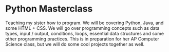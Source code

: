 # Python Masterclass

Teaching my sister how to program. We will be covering Python, Java, and some 
HTML + CSS. We will go over programming concepts such as data types, input / 
output, conditions, loops, essential data structures and some other programming 
practices. This is in preparation for her AP Computer Science class, but we will 
do some cool projects together as well.
